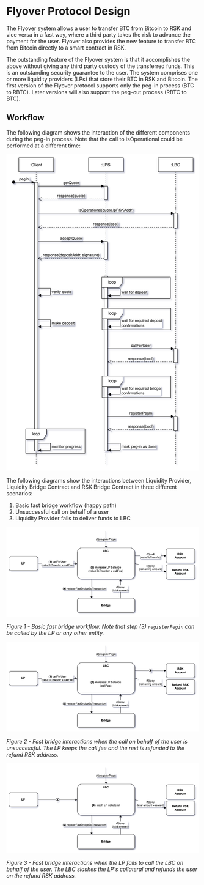 # Flyover Protocol Design

The Flyover system allows a user to transfer BTC from Bitcoin to RSK and vice versa in a fast way, where a third party
takes the risk to advance the payment for the user. Flyover also provides the new feature to transfer BTC from Bitcoin
directly to a smart contract in RSK.

The outstanding feature of the Flyover system is that it accomplishes the above without giving any third party custody
of the transferred funds. This is an outstanding security guarantee to the user. The system comprises one or more
liquidity providers (LPs) that store their BTC in RSK and Bitcoin. The first version of the Flyover protocol supports only the
peg-in process (BTC to RBTC). Later versions will also support the peg-out process (RBTC to BTC).


## Workflow

The following diagram shows the interaction of the different components during the peg-in process. Note that the call
to isOperational could be performed at a different time:

![Flyover Sequence Diagram](https://raw.githubusercontent.com/rsksmart/liquidity-provider-server/refs/heads/master/docs/diagrams/flyover-sd.png)


The following diagrams show the interactions between Liquidity Provider, Liquidity Bridge Contract and RSK Bridge Contract in three different scenarios:
1. Basic fast bridge workflow (happy path)
2. Unsuccessful call on behalf of a user
3. Liquidity Provider fails to deliver funds to LBC

![Flyover Sequence Diagram](https://raw.githubusercontent.com/rsksmart/liquidity-provider-server/master/docs/diagrams/flyover-ad-basic.png)

_Figure 1 - Basic fast bridge workflow. Note that step (3) `registerPegin` can be called by the LP or any other entity._


![Flyover Sequence Diagram](https://raw.githubusercontent.com/rsksmart/liquidity-provider-server/master/docs/diagrams/flyover-ad-unsuccessful-call.png)

_Figure 2 - Fast bridge interactions when the call on behalf of the user is unsuccessful. The LP keeps the call fee and the rest is refunded to the refund RSK address._


![Flyover Sequence Diagram](https://raw.githubusercontent.com/rsksmart/liquidity-provider-server/master/docs/diagrams/flyover-ad-no-call.png)

_Figure 3 - Fast bridge interactions when the LP fails to call the LBC on behalf of the user. The LBC slashes the LP's collateral and refunds the user on the refund RSK address._
